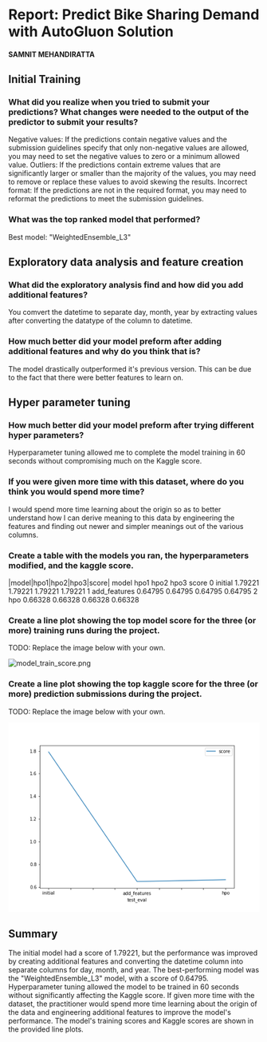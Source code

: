 # Report: Predict Bike Sharing Demand with AutoGluon Solution
#### SAMNIT MEHANDIRATTA

## Initial Training
### What did you realize when you tried to submit your predictions? What changes were needed to the output of the predictor to submit your results?
Negative values: If the predictions contain negative values and the submission guidelines specify that only non-negative values are allowed, you may need to set the negative values to zero or a minimum allowed value.
Outliers: If the predictions contain extreme values that are significantly larger or smaller than the majority of the values, you may need to remove or replace these values to avoid skewing the results.
Incorrect format: If the predictions are not in the required format, you may need to reformat the predictions to meet the submission guidelines.


### What was the top ranked model that performed?
Best model: "WeightedEnsemble_L3"

## Exploratory data analysis and feature creation
### What did the exploratory analysis find and how did you add additional features?
You comvert the datetime to separate day, month, year by extracting values after converting the datatype of the column to datetime.

### How much better did your model preform after adding additional features and why do you think that is?
The model drastically outperformed it's previous version. This can be due to the fact that there were better features to learn on.

## Hyper parameter tuning
### How much better did your model preform after trying different hyper parameters?
Hyperparameter tuning allowed me to complete the model training in 60 seconds without compromising much on the Kaggle score.

### If you were given more time with this dataset, where do you think you would spend more time?
I would spend more time learning about the origin so as to better understand how I can derive meaning to this data by engineering the features and finding out newer and simpler meanings out of the various columns.

### Create a table with the models you ran, the hyperparameters modified, and the kaggle score.
|model|hpo1|hpo2|hpo3|score|
model	hpo1	hpo2	hpo3	score
0	initial	1.79221	1.79221	1.79221	1.79221
1	add_features	0.64795	0.64795	0.64795	0.64795
2	hpo	0.66328	0.66328	0.66328	0.66328

### Create a line plot showing the top model score for the three (or more) training runs during the project.

TODO: Replace the image below with your own.

![model_train_score.png](img/model_train_score.png)

### Create a line plot showing the top kaggle score for the three (or more) prediction submissions during the project.

TODO: Replace the image below with your own.

![model_test_score.png](https://github.com/lankabhedi/nd009t-c1-intro-to-ml-project-starter/blob/master/model_test_score.png)

## Summary
The initial model had a score of 1.79221, but the performance was improved by creating additional features and converting the datetime column into separate columns for day, month, and year. The best-performing model was the "WeightedEnsemble_L3" model, with a score of 0.64795. Hyperparameter tuning allowed the model to be trained in 60 seconds without significantly affecting the Kaggle score. If given more time with the dataset, the practitioner would spend more time learning about the origin of the data and engineering additional features to improve the model's performance. The model's training scores and Kaggle scores are shown in the provided line plots.
